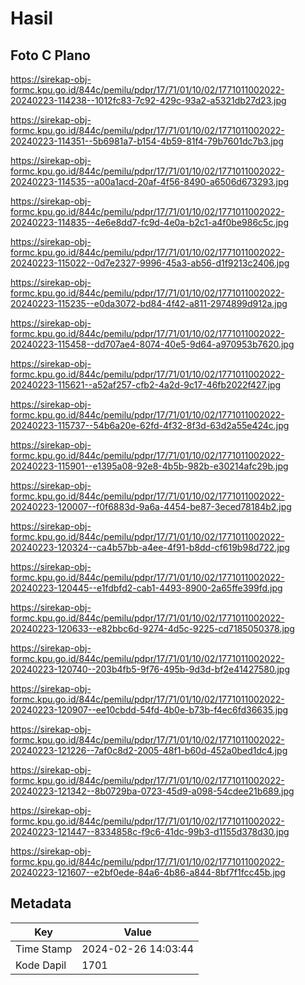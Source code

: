 # Hasil

## Foto C Plano

https://sirekap-obj-formc.kpu.go.id/844c/pemilu/pdpr/17/71/01/10/02/1771011002022-20240223-114238--1012fc83-7c92-429c-93a2-a5321db27d23.jpg

https://sirekap-obj-formc.kpu.go.id/844c/pemilu/pdpr/17/71/01/10/02/1771011002022-20240223-114351--5b6981a7-b154-4b59-81f4-79b7601dc7b3.jpg

https://sirekap-obj-formc.kpu.go.id/844c/pemilu/pdpr/17/71/01/10/02/1771011002022-20240223-114535--a00a1acd-20af-4f56-8490-a6506d673293.jpg

https://sirekap-obj-formc.kpu.go.id/844c/pemilu/pdpr/17/71/01/10/02/1771011002022-20240223-114835--4e6e8dd7-fc9d-4e0a-b2c1-a4f0be986c5c.jpg

https://sirekap-obj-formc.kpu.go.id/844c/pemilu/pdpr/17/71/01/10/02/1771011002022-20240223-115022--0d7e2327-9996-45a3-ab56-d1f9213c2406.jpg

https://sirekap-obj-formc.kpu.go.id/844c/pemilu/pdpr/17/71/01/10/02/1771011002022-20240223-115235--e0da3072-bd84-4f42-a811-2974899d912a.jpg

https://sirekap-obj-formc.kpu.go.id/844c/pemilu/pdpr/17/71/01/10/02/1771011002022-20240223-115458--dd707ae4-8074-40e5-9d64-a970953b7620.jpg

https://sirekap-obj-formc.kpu.go.id/844c/pemilu/pdpr/17/71/01/10/02/1771011002022-20240223-115621--a52af257-cfb2-4a2d-9c17-46fb2022f427.jpg

https://sirekap-obj-formc.kpu.go.id/844c/pemilu/pdpr/17/71/01/10/02/1771011002022-20240223-115737--54b6a20e-62fd-4f32-8f3d-63d2a55e424c.jpg

https://sirekap-obj-formc.kpu.go.id/844c/pemilu/pdpr/17/71/01/10/02/1771011002022-20240223-115901--e1395a08-92e8-4b5b-982b-e30214afc29b.jpg

https://sirekap-obj-formc.kpu.go.id/844c/pemilu/pdpr/17/71/01/10/02/1771011002022-20240223-120007--f0f6883d-9a6a-4454-be87-3eced78184b2.jpg

https://sirekap-obj-formc.kpu.go.id/844c/pemilu/pdpr/17/71/01/10/02/1771011002022-20240223-120324--ca4b57bb-a4ee-4f91-b8dd-cf619b98d722.jpg

https://sirekap-obj-formc.kpu.go.id/844c/pemilu/pdpr/17/71/01/10/02/1771011002022-20240223-120445--e1fdbfd2-cab1-4493-8900-2a65ffe399fd.jpg

https://sirekap-obj-formc.kpu.go.id/844c/pemilu/pdpr/17/71/01/10/02/1771011002022-20240223-120633--e82bbc6d-9274-4d5c-9225-cd7185050378.jpg

https://sirekap-obj-formc.kpu.go.id/844c/pemilu/pdpr/17/71/01/10/02/1771011002022-20240223-120740--203b4fb5-9f76-495b-9d3d-bf2e41427580.jpg

https://sirekap-obj-formc.kpu.go.id/844c/pemilu/pdpr/17/71/01/10/02/1771011002022-20240223-120907--ee10cbdd-54fd-4b0e-b73b-f4ec6fd36635.jpg

https://sirekap-obj-formc.kpu.go.id/844c/pemilu/pdpr/17/71/01/10/02/1771011002022-20240223-121226--7af0c8d2-2005-48f1-b60d-452a0bed1dc4.jpg

https://sirekap-obj-formc.kpu.go.id/844c/pemilu/pdpr/17/71/01/10/02/1771011002022-20240223-121342--8b0729ba-0723-45d9-a098-54cdee21b689.jpg

https://sirekap-obj-formc.kpu.go.id/844c/pemilu/pdpr/17/71/01/10/02/1771011002022-20240223-121447--8334858c-f9c6-41dc-99b3-d1155d378d30.jpg

https://sirekap-obj-formc.kpu.go.id/844c/pemilu/pdpr/17/71/01/10/02/1771011002022-20240223-121607--e2bf0ede-84a6-4b86-a844-8bf7f1fcc45b.jpg


## Metadata

| Key        | Value               |
| ---------- | ------------------- |
| Time Stamp | 2024-02-26 14:03:44 |
| Kode Dapil | 1701                |



